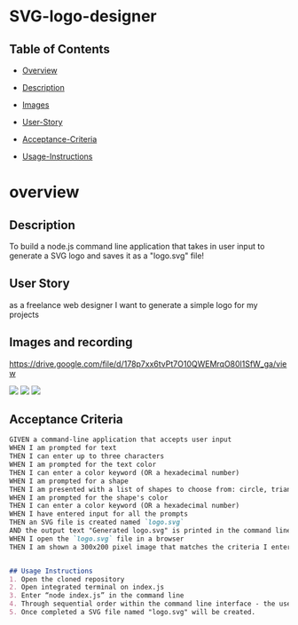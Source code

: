 # SVG-logo-designer

## Table of Contents

 *  [Overview](#Overview)

 * [Description](#description)

  * [Images](#Images)

 * [User-Story](#User-Story)

 * [Acceptance-Criteria](#Acceptance-Criteria)

 * [Usage-Instructions](#usage-Instructions)



# overview

## Description
To build a node.js command line application that takes in user input to generate a SVG logo and saves it as a "logo.svg" file!

## User Story 
as a freelance web designer I want to generate
a simple logo for my projects

## Images and recording 
https://drive.google.com/file/d/178p7xx6tvPt7O10QWEMrqO80l1SfW_ga/view

![](./Assets/images/Screenshot%202023-10-09%20at%203.23.08 PM.png)
![](./Assets/images/Screenshot%202023-10-09%20at%203.23.49 PM.png)
![](./Assets/images/Screenshot%202023-10-09%20at%203.23.57 PM.png)

## Acceptance Criteria
```md
GIVEN a command-line application that accepts user input
WHEN I am prompted for text
THEN I can enter up to three characters
WHEN I am prompted for the text color
THEN I can enter a color keyword (OR a hexadecimal number)
WHEN I am prompted for a shape
THEN I am presented with a list of shapes to choose from: circle, triangle, and square
WHEN I am prompted for the shape's color
THEN I can enter a color keyword (OR a hexadecimal number)
WHEN I have entered input for all the prompts
THEN an SVG file is created named `logo.svg`
AND the output text "Generated logo.svg" is printed in the command line
WHEN I open the `logo.svg` file in a browser
THEN I am shown a 300x200 pixel image that matches the criteria I entered


## Usage Instructions
1. Open the cloned repository 
2. Open integrated terminal on index.js
3. Enter “node index.js” in the command line
4. Through sequential order within the command line interface - the user will be presented with npm inquirer questions - the user will provide a response to each question and proceed.
5. Once completed a SVG file named "logo.svg" will be created.


